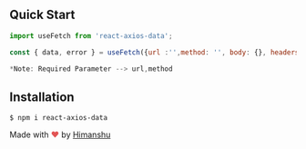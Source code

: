 
## Quick Start

```js
import useFetch from 'react-axios-data';

const { data, error } = useFetch({url :'',method: '', body: {}, headers: {}, params: {}});

*Note: Required Parameter --> url,method
```

## Installation

```console
$ npm i react-axios-data
```

Made with <span style="color: #e25555;">&hearts;</span> by [Himanshu](https://github.com/hklohani)
